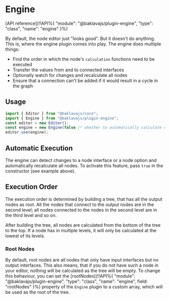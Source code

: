 # Engine

[API reference](!!API%{ "module": "@baklavajs/plugin-engine", "type": "class", "name": "engine" }%)

By default, the node editor just "looks good". But it doesn't do anything. This is, where the engine plugin comes into play.
The engine does multiple things:
* Find the order in which the node's `calculation` functions need to be executed
* Transfer the values from and to connected interfaces
* Optionally watch for changes and recalculate all nodes
* Ensure that a connection can't be added if it would result in a cycle in the graph

## Usage
```js
import { Editor } from "@baklavajs/core";
import { Engine } from "@baklavajs/plugin-engine";
const editor = new Editor();
const engine = new Engine(false /* whether to automatically calculate on changes */);
editor.use(engine);
```

## Automatic Execution
The engine can detect changes to a node interface or a node option and automatically recalculate all nodes.
To activate this feature, pass `true` in the constructor (see example above).

## Execution Order
The execution order is determined by building a tree, that has all the output nodes as root. All the nodes that connect to the output nodes are in the second level; all nodes connected to the nodes in the second level are in the third level and so on.

After building the tree, all nodes are calculated from the bottom of the tree to the top. If a node has in multiple levels, it will only be calculated at the lowest of its levels.

### Root Nodes
By default, root nodes are all nodes that only have input interfaces but no output interfaces.
This also means, that if you do not have such a node in your editor, nothing will be calculated as the tree will be empty.
To change this behaviour, you can set the [rootNodes](!!API%{ "module": "@baklavajs/plugin-engine", "type": "class", "name": "engine", field: "rootNodes" }%) property of the `Engine` plugin to a custom array, which will be used as the root of the tree.
